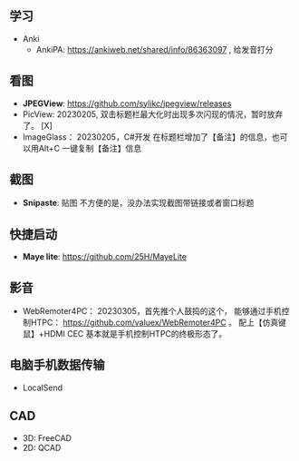 ## 学习
* Anki
  - AnkiPA: https://ankiweb.net/shared/info/86363097 , 给发音打分

## 看图
* **JPEGView**: https://github.com/sylikc/jpegview/releases
* PicView: 20230205, 双击标题栏最大化时出现多次闪现的情况，暂时放弃了。 [X]
* ImageGlass： 20230205，C#开发 在标题栏增加了【备注】的信息，也可以用Alt+C 一键复制【备注】信息


## 截图
* **Snipaste**: 贴图
  不方便的是，没办法实现截图带链接或者窗口标题
## 快捷启动
* **Maye lite**: https://github.com/25H/MayeLite
## 影音
* WebRemoter4PC： 20230305，首先推个人鼓捣的这个， 能够通过手机控制HTPC： https://github.com/valuex/WebRemoter4PC 。 配上【仿真键鼠】+HDMI CEC 基本就是手机控制HTPC的终极形态了。  

## 电脑手机数据传输
* LocalSend

## CAD
* 3D: FreeCAD
* 2D: QCAD
